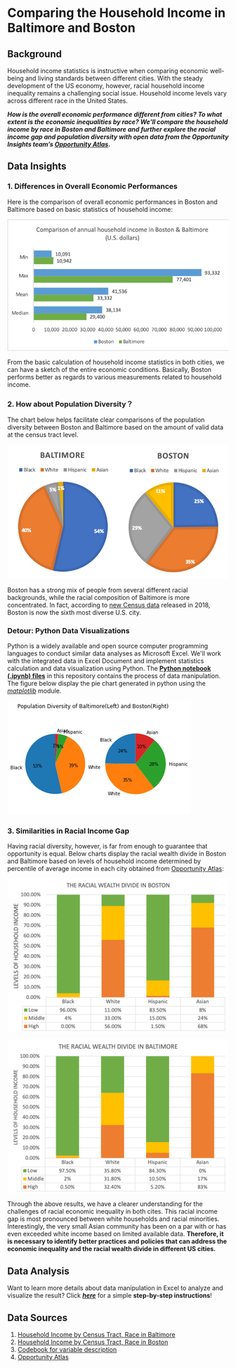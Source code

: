 # Comparing the Household Income in Baltimore and Boston
## Background
 Household income statistics is instructive when comparing economic well-being and living standards between different cities. With the steady development of the US economy, however, racial household income inequality remains a challenging social issue. Household income levels vary across different race in the United States.  

  ***How is the overall economic performance different from cities? To what extent is the economic inequalities by race? We'll compare the household income by race in Boston and Baltimore and further explore the racial income gap and population diversity with open data from the Opportunity Insights team’s [Opportunity Atlas](https://www.opportunityatlas.org).***

## Data Insights

### **1. Differences in Overall Economic Performances** 

Here is the comparison of overall economic performances in Boston and Baltimore based on basic statistics of household income:  

![](https://github.com/YilunCai627/comparing-baltimore-boston-household-income/raw/master/Charts/Income_CitiesComparison.png)  

From the basic calculation of household income statistics in both cities, we can have a sketch of the entire economic conditions. Basically, Boston performs better as regards to various measurements related to household income.


### **2. How about Population Diversity？**

The chart below helps facilitate clear comparisons of the population diversity between Boston and Baltimore based on the amount of valid data at the census tract level.   

![](https://github.com/YilunCai627/comparing-baltimore-boston-household-income/raw/master/Charts/Population%20Diversities.png)

Boston has a strong mix of people from several different racial backgrounds, while the racial composition of Baltimore is more concentrated. In fact, according to [new Census data](https://www.bostonindicators.org/article-pages/2018/september/boston-diversity) released in 2018, Boston is now the sixth most diverse U.S. city.  

### **Detour: Python Data Visualizations**
Python is a widely available and open source computer programming languages to conduct similar data analyses as Microsoft Excel. We'll work with the integrated data in Excel Document and implement statistics calculation and data visualization using Python. The [**Python notebook (.ipynb) files**](https://github.com/YilunCai627/comparing-baltimore-boston-household-income/blob/master/pie%20chart_ppl%20diversity.ipynb) in this repository contains the process of data manipulation. The figure below display the pie chart generated in python using the [*matplotlib*](https://matplotlib.org/3.1.1/api/_as_gen/matplotlib.pyplot.pie.html) module.  

![](https://github.com/YilunCai627/comparing-baltimore-boston-household-income/raw/master/Population%20Diversity%20of%20two%20cities_plt.png)


### **3. Similarities in Racial Income Gap**

Having racial diversity, however, is far from enough to guarantee that opportunity is equal. Below charts display the racial wealth divide in Boston and Baltimore based on levels of household income determined by percentile of average income in each city obtained from [Opportunity Atlas](https://www.opportunityatlas.org):  

![](https://github.com/YilunCai627/comparing-baltimore-boston-household-income/raw/master/Charts/Racial%20Wealth%20Divide_BOS.png)

![](https://github.com/YilunCai627/comparing-baltimore-boston-household-income/raw/master/Charts/Racial%20Wealth%20Divide_BAL.png)  

Through the above results, we have a clearer understanding for the challenges of racial economic inequality in both cites. This racial income gap is most pronounced between white households and racial minorities. Interestingly, the very small Asian community has been on a par with or has even exceeded white income based on limited available data. **Therefore, it is necessary to identify better practices and policies that can address the economic inequality and the racial wealth divide in different US cities.**

## Data Analysis
Want to learn more details about data manipulation in Excel to analyze and visualize the result? Click [***here***](https://github.com/YilunCai627/comparing-baltimore-boston-household-income/blob/master/Data%20Manipulation.md) for a simple **step-by-step instructions**!

## Data Sources  
1. [Household Income by Census Tract, Race in Baltimore](https://github.com/YilunCai627/comparing-baltimore-boston-household-income/tree/master/original%20data/BALTIMORE)
2. [Household Income by Census Tract, Race in Boston](https://github.com/YilunCai627/comparing-baltimore-boston-household-income/tree/master/original%20data/BOSTON)
3. [Codebook for variable description](https://opportunityinsights.org/wp-content/uploads/2019/07/Codebook-for-Table-4.pdf)
4. [Opportunity Atlas](https://www.opportunityatlas.org)